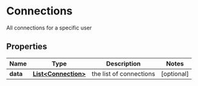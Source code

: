 

# Connections

All connections for a specific user
## Properties

Name | Type | Description | Notes
------------ | ------------- | ------------- | -------------
**data** | [**List&lt;Connection&gt;**](Connection.md) | the list of connections |  [optional]



